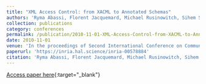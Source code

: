 ```yaml
---
title: "XML Access Control: from XACML to Annotated Schemas"
authors: 'Ryma Abassi, Florent Jacquemard, Michael Rusinowitch, Sihem Sihem Guemara El Fatmi'
collection: publications
category: conferences
permalink: /publication/2010-11-01-XML-Access-Control-from-XACML-to-Annotated-Schemas
date: 2010-11-01
venue: 'In the proceedings of Second International Conference on Communications and Networking (ComNet)'
paperurl: 'https://inria.hal.science/inria-00578884'
citation: 'Ryma Abassi, Florent Jacquemard, Michael Rusinowitch, Sihem Sihem Guemara El Fatmi, &quot;XML Access Control: from XACML to Annotated Schemas&quot; In the proceedings of Second International Conference on Communications and Networking (ComNet), 2010.'
---
```

[Access paper here](https://dx.doi.org/10.1109/COMNET.2010.5699810){:target="_blank"}
